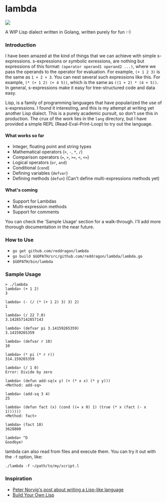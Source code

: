 # lambda
<img src="https://travis-ci.org/reddragon/lambda.svg?branch=master"/>

A WIP Lisp dialect written in Golang, written purely for fun :-) 

### Introduction

I have been amazed at the kind of things that we can achieve with simple s-expressions. s-expressions or symbolic exressions, are nothing but expressions of this format: `(operator operand1 operand2 ...)`, where we pass the operands to the operator for evaluation. For example, `(+ 1 2 3)` is the same as `1 + 2 + 3`. You can nest several such expressions like this. For example, `(* (+ 1 2) (+ 4 5))`, which is the same as `((1 + 2) * (4 + 5))`. In general, s-expressions make it easy for tree-structured code and data easy.

Lisp, is a family of programming languages that have popularized the use of s-expressions. I found it interesting, and this is my attempt at writing yet another Lisp dialect. This is a purely academic pursuit, so don't use this in production. The crux of the work lies in the `lang` directory, but I have provided a simple REPL (Read-Eval-Print-Loop) to try out the language.

#### What works so far
* Integer, floating point and string types
* Mathematical operators (`+`, `-`, `*`, `/`)
* Comparison operators (`=`, `>`, `>=`, `<`, `<=`)
* Logical operators (`or`, `and`)
* Conditional (`cond`)
* Defining variables (`defvar`)
* Defining methods (`defun`) (Can't define multi-expressions methods yet)

#### What's coming
* Support for Lambdas
* Multi-expression methods
* Support for comments

You can check the 'Sample Usage' section for a walk-through. I'll add more thorough documentation in the near future.

### How to Use
* `go get github.com/reddragon/lambda`
* `go build $GOPATH/src/github.com/reddragon/lambda/lambda.go`
* `$GOPATH/bin/lambda`

### Sample Usage
```
> ./lambda
lambda> (+ 1 2)
3

lambda> (- (/ (* (+ 1 2) 3) 3) 2)
1

lambda> (/ 22 7.0)
3.142857142857143

lambda> (defvar pi 3.14159265359)
3.14159265359

lambda> (defvar r 10)
10

lambda> (* pi (* r r))
314.159265359

lambda> (/ 1 0)
Error: Divide by zero

lambda> (defun add-sq(x y) (+ (* x x) (* y y)))
<Method: add-sq>

lambda> (add-sq 3 4)
25

lambda> (defun fact (x) (cond ((= x 0) 1) (true (* x (fact (- x 1))))))
<Method: fact>

lambda> (fact 10)
3628800

lambda> ^D
Goodbye!
```
lambda can also read from files and execute them. You can try it out with the `-f` option, like:

```
./lambda -f ~/path/to/my/script.l
```

### Inspiration
* [Peter Norvig's post about writing a Lisp-like language](http://norvig.com/lispy.html)
* [Build Your Own Lisp](http://www.buildyourownlisp.com/)
